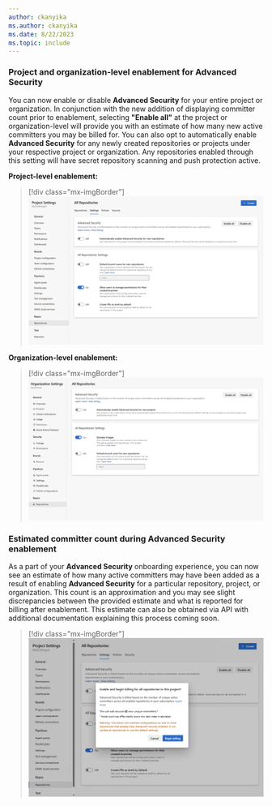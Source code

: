 ```yaml
---
author: ckanyika
ms.author: ckanyika
ms.date: 8/22/2023
ms.topic: include
---
```



### Project and organization-level enablement for Advanced Security 

You can now enable or disable **Advanced Security** for your entire project or organization. In conjunction with the new addition of displaying committer count prior to enablement, selecting **"Enable all"** at the project or organization-level will provide you with an estimate of how many new active committers you may be billed for. You can also opt to automatically enable **Advanced Security** for any newly created repositories or projects under your respective project or organization. Any repositories enabled through this setting will have secret repository scanning and push protection active.  

**Project-level enablement:**

> [!div class="mx-imgBorder"]
> ![Project-level enablement.](../../media/226-general-02.png "image showing Project-level enablement")

**Organization-level enablement:**

> [!div class="mx-imgBorder"]
> ![Organization-level enablement.](../../media/226-general-03.png "image showing Organization-level enablement")

### Estimated committer count during Advanced Security enablement 

As a part of your **Advanced Security** onboarding experience, you can now see an estimate of how many active committers may have been added as a result of enabling **Advanced Security** for a particular repository, project, or organization. This count is an approximation and you may see slight discrepancies between the provided estimate and what is reported for billing after enablement. This estimate can also be obtained via API with additional documentation explaining this process coming soon. 

> [!div class="mx-imgBorder"]
> ![Advanced Security enablement.](../../media/226-general-01.png "image showing Advanced Security enablement ")

